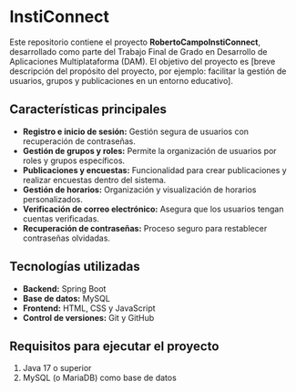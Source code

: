 # InstiConnect

Este repositorio contiene el proyecto **RobertoCampoInstiConnect**, desarrollado como parte del Trabajo Final de Grado en Desarrollo de Aplicaciones Multiplataforma (DAM). El objetivo del proyecto es [breve descripción del propósito del proyecto, por ejemplo: facilitar la gestión de usuarios, grupos y publicaciones en un entorno educativo].

## Características principales
- **Registro e inicio de sesión:** Gestión segura de usuarios con recuperación de contraseñas.
- **Gestión de grupos y roles:** Permite la organización de usuarios por roles y grupos específicos.
- **Publicaciones y encuestas:** Funcionalidad para crear publicaciones y realizar encuestas dentro del sistema.
- **Gestión de horarios:** Organización y visualización de horarios personalizados.
- **Verificación de correo electrónico:** Asegura que los usuarios tengan cuentas verificadas.
- **Recuperación de contraseñas:** Proceso seguro para restablecer contraseñas olvidadas.

## Tecnologías utilizadas
- **Backend:** Spring Boot
- **Base de datos:** MySQL
- **Frontend:** HTML, CSS y JavaScript
- **Control de versiones:** Git y GitHub

## Requisitos para ejecutar el proyecto
1. Java 17 o superior
2. MySQL (o MariaDB) como base de datos


